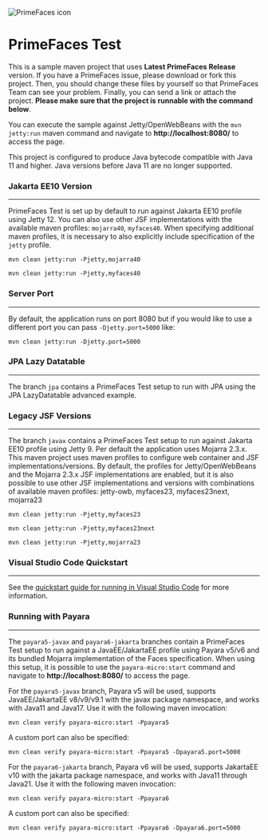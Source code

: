![PrimeFaces icon](https://www.primefaces.org/wp-content/uploads/2016/10/prime_logo_new.png)

# PrimeFaces Test

This is a sample maven project that uses **Latest PrimeFaces Release** version. If you have a PrimeFaces issue, please download or fork this project. Then, you should change these files by yourself so that PrimeFaces Team can see your problem. Finally, you can send a link or attach the project. **Please make sure that the project is runnable with the command below**.

You can execute the sample against Jetty/OpenWebBeans with the `mvn jetty:run` maven command and navigate to **http://localhost:8080/** to access the page.

This project is configured to produce Java bytecode compatible with Java 11 and higher.  Java versions before Java 11 are no longer supported.

### Jakarta EE10 Version
***

PrimeFaces Test is set up by default to run against Jakarta EE10 profile using Jetty 12. You can also use other JSF implementations with the available maven profiles: `mojarra40`, `myfaces40`.  When specifying additional maven profiles, it is necessary to also explicitly include specification of the `jetty` profile.

`mvn clean jetty:run -Pjetty,mojarra40`

`mvn clean jetty:run -Pjetty,myfaces40`

### Server Port
***

By default, the application runs on port 8080 but if you would like to use a different port you can pass `-Djetty.port=5000` like:

`mvn clean jetty:run -Djetty.port=5000`

### JPA Lazy Datatable
***

The branch `jpa` contains a PrimeFaces Test setup to run with JPA using the JPA LazyDatatable advanced example.

### Legacy JSF Versions
***

The branch `javax` contains a PrimeFaces Test setup to run against Jakarta EE10 profile using Jetty 9. Per default the application uses Mojarra 2.3.x.
This maven project uses maven profiles to configure web container and JSF implementations/versions.  By default, the profiles for Jetty/OpenWebBeans and the Mojarra 2.3.x JSF implementations are enabled, but it is also possible to use other JSF implementations and versions with combinations of available maven profiles: jetty-owb, myfaces23, myfaces23next, mojarra23

`mvn clean jetty:run -Pjetty,myfaces23`

`mvn clean jetty:run -Pjetty,myfaces23next`

`mvn clean jetty:run -Pjetty,mojarra23`

### Visual Studio Code Quickstart
***

See the [quickstart guide for running in Visual Studio Code](./vscode-quickstart.md) for more information.

### Running with Payara
***

The `payara5-javax` and `payara6-jakarta` branches contain a PrimeFaces Test setup to run against a JavaEE/JakartaEE profile using Payara v5/v6 and its bundled Mojarra implementation of the Faces specification.  When using this setup, it is possible to use the `payara-micro:start` command and navigate to <strong>http://localhost:8080/</strong> to access the page.

For the `payara5-javax` branch, Payara v5 will be used, supports JavaEE/JakartaEE v8/v9/v9.1 with the javax package
  namespace, and works with Java11 and Java17. Use it with the following maven invocation:

`mvn clean verify payara-micro:start -Ppayara5`

A custom port can also be specified:

`mvn clean verify payara-micro:start -Ppayara5 -Dpayara5.port=5000`

For the `payara6-jakarta` branch, Payara v6 will be used, supports JakartaEE v10 with the jakarta package namespace, and works with Java11 through Java21. Use it with the following maven invocation:

`mvn clean verify payara-micro:start -Ppayara6`

A custom port can also be specified:

`mvn clean verify payara-micro:start -Ppayara6 -Dpayara6.port=5000`
